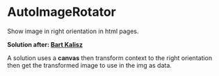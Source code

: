 # AutoImageRotator

Show image in right orientation in html pages.

__Solution after: [Bart Kalisz](https://jsfiddle.net/wunderbart/w1hw5kv1/)__

A solution uses a __canvas__ then transform context to the right orientation then
get the transformed image to use in the img as data.
